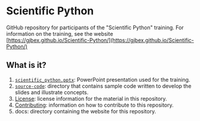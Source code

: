 # Scientific Python

GitHub repository for participants of the "Scientific Python" training.
For information on the training, see the website
[https://gjbex.github.io/Scientific-Python/](https://gjbex.github.io/Scientific-Python/)


## What is it?

1. [`scientific_python.pptx`](scientific_python.pptx): PowerPoint
   presentation used for the training.
1. [`source-code`](source-code): directory that contains sample code written to
   develop the slides and illustrate concepts.
1. [License](LICENSE): license information for the material in this repository.
1. [Contributing](CONTRIBUTING.md): information on how to contribute to this
   repository.
1. docs: directory containing the website for this repository.
